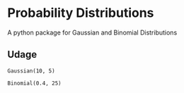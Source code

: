 # Probability Distributions

A python package for Gaussian and Binomial Distributions

## Udage

`Gaussian(10, 5)`

`Binomial(0.4, 25)`
